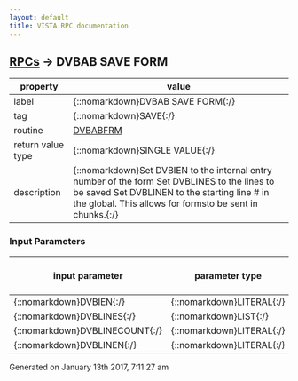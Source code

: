 ```yaml
---
layout: default
title: VISTA RPC documentation
---
```




## [RPCs](TableOfContent.md) &#8594; DVBAB SAVE FORM 

 property | value 
--- | --- 
 label | {::nomarkdown}DVBAB SAVE FORM{:/}
 tag | {::nomarkdown}SAVE{:/}
 routine | [DVBABFRM](http://code.osehra.org/dox/Routine_DVBABFRM_source.html)
 return value type | {::nomarkdown}SINGLE VALUE{:/}
 description | {::nomarkdown}Set DVBIEN to the internal entry number of the form Set DVBLINES to the lines to be saved Set DVBLINEN to the starting line # in the global.  This allows for formsto be sent in chunks.{:/}

### Input Parameters

| input parameter | parameter type | maximum data length | required | description | 
| --- | --- | --- | --- | --- | 
| {::nomarkdown}DVBIEN{:/} | {::nomarkdown}LITERAL{:/} |  | {::nomarkdown}true{:/} |  | 
| {::nomarkdown}DVBLINES{:/} | {::nomarkdown}LIST{:/} |  | {::nomarkdown}true{:/} |  | 
| {::nomarkdown}DVBLINECOUNT{:/} | {::nomarkdown}LITERAL{:/} |  | {::nomarkdown}true{:/} |  | 
| {::nomarkdown}DVBLINEN{:/} | {::nomarkdown}LITERAL{:/} |  | {::nomarkdown}true{:/} |  | 




 Generated on January 13th 2017, 7:11:27 am